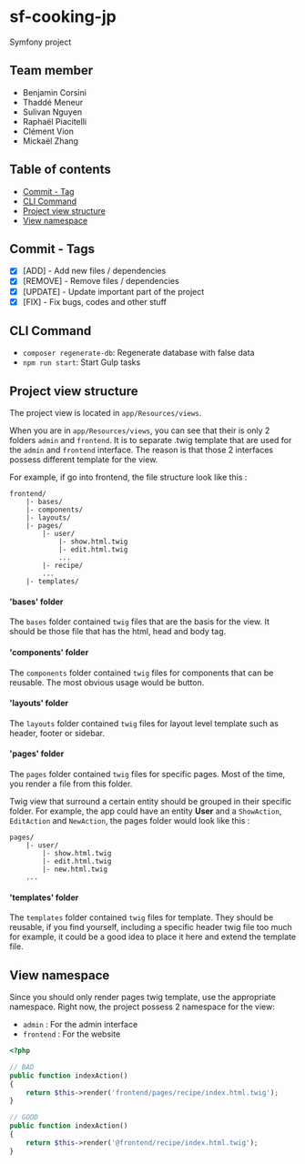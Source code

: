 # sf-cooking-jp
Symfony project

## Team member
* Benjamin Corsini
* Thaddé Meneur
* Sulivan Nguyen
* Raphaël Piacitelli
* Clément Vion
* Mickaël Zhang

## Table of contents
* [Commit - Tag](#commit-tags)
* [CLI Command](#cli-command)
* [Project view structure](#twig-structure)
* [View namespace](#view-namespace)

## <a name="commit-tags">Commit - Tags</a>
- [X] [ADD] - Add new files / dependencies
- [X] [REMOVE] - Remove files / dependencies
- [X] [UPDATE] - Update important part of the project
- [X] [FIX] - Fix bugs, codes and other stuff

## <a name="cli-command">CLI Command</a>
- `composer regenerate-db`: Regenerate database with false data
- `npm run start`: Start Gulp tasks

## <a name="twig-structure">Project view structure</a>
The project view is located in `app/Resources/views`.

When you are in `app/Resources/views`, you can see that their is only 2 folders `admin` and `frontend`. It is to separate .twig template that are used for the `admin` and `frontend` interface. The reason is that those 2 interfaces possess different template for the view.

For example, if go into frontend, the file structure look like this :

```
frontend/
    |- bases/
    |- components/
    |- layouts/
    |- pages/
        |- user/
            |- show.html.twig
            |- edit.html.twig
            ...
        |- recipe/
        ...
    |- templates/
```

#### 'bases' folder
The `bases` folder contained `twig` files that are the basis for the view. It should be those file that has the html, head and body tag.

#### 'components' folder
The `components` folder contained `twig` files for components that can be reusable. The most obvious usage would be button.

#### 'layouts' folder
The `layouts` folder contained `twig` files for layout level template such as header, footer or sidebar.

#### 'pages' folder
The `pages` folder contained `twig` files for specific pages. Most of the time, you render a file from this folder.

Twig view that surround a certain entity should be grouped in their specific folder.
For example, the app could have an entity **User** and a `ShowAction`, `EditAction` and `NewAction`, the pages folder would look like this :

```
pages/
    |- user/
        |- show.html.twig
        |- edit.html.twig
        |- new.html.twig
    ...
```

#### 'templates' folder
The `templates` folder contained `twig` files for template. They should be reusable, if you find yourself, including a specific header twig file too much for example, it could be a good idea to place it here and extend the template file.

## <a name="view-namespace">View namespace</a>

Since you should only render pages twig template, use the appropriate namespace.
Right now, the project possess 2 namespace for the view:
- `admin` : For the admin interface
- `frontend` : For the website

```php
<?php

// BAD
public function indexAction()
{
    return $this->render('frontend/pages/recipe/index.html.twig');
}

// GOOD
public function indexAction()
{
    return $this->render('@frontend/recipe/index.html.twig');
}

```


